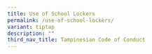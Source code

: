 ```yaml
---
title: Use of School Lockers
permalink: /use-of-school-lockers/
variant: tiptap
description: ""
third_nav_title: Tampinesian Code of Conduct
---
```

<p></p>
